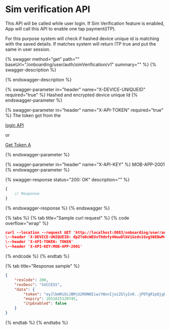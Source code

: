 # Sim verification API

This API will be called while user login. If Sim Verification feature is enabled, App will call this API to enable one tap payment(ITP).&#x20;

For this purpose system will check if hashed device unique id is matching with the saved details. If matches system will return ITP true and put the same in user session.

{% swagger method="get" path="" baseUrl="<domain>/onboarding/user/auth/simVerification/v1" summary="" %}
{% swagger-description %}

{% endswagger-description %}

{% swagger-parameter in="header" name="X-DEVICE-UNIQUEID" required="true" %}
Hashed and encrypted device unique Id
{% endswagger-parameter %}

{% swagger-parameter in="header" name="X-API-TOKEN" required="true" %}
The token got from the 

[login API](../authentication-and-authorization/login-api.md)

 or 

[Get Token A](../../../../../market-place/api-specification/get-token-api.md)


{% endswagger-parameter %}

{% swagger-parameter in="header" name="X-API-KEY" %}
MOB-APP-2001
{% endswagger-parameter %}

{% swagger-response status="200: OK" description="" %}
```javascript
{
    // Response
}
```
{% endswagger-response %}
{% endswagger %}

{% tabs %}
{% tab title="Sample curl request" %}
{% code overflow="wrap" %}
```json
curl --location --request GET 'http://localhost:8083/onboarding/user/auth/simVerification/v1' \
\--header 'X-DEVICE-UNIQUEID: dpZTeBcWEUvTHdnfy4NuwDlbViGzdv1Gvg5BEBwM4wuGnGjmNUcS4p7pEMJhogLzWHss1wZIO8HO4R8yD/d4uvhHFIqbmF05JjXCErFzYtyevAqGGSII2IIVMafEAgfu5AggIRbyFsvQZVwRTRXB8U3x8jiAfq7h6FfzJycc9tw=' \
\--header 'X-API-TOKEN: TOKEN'
\--header 'X-API-KEY:MOB-APP-2001'
```
{% endcode %}
{% endtab %}

{% tab title="Response sample" %}
```json
{
    "resCode": 200,
    "resDesc": "SUCCESS",
    "data": {
        "token": "eyJlbmMiOiJBMjU2R0NNIiwiYWxnIjoiZGlyIn0..jPOTgR1pQjghgoSg.4EQaxMA1nWFRdyM7ziUua6JOxM-4qSU_rs6YXss_cwDwWTAkcpCqi-4zB63qNzLhq7y6RyFeGPM0FWVBCNPa2EIbyAS0qntQa_5vBUU0x8G2W1pj9c8M7R0uPSFF0PTUOKj6XqsPyXbxKwz1DOXg_HHBcsGsJ9oeLXX8nO4XslC6vXEA9iKe8KqDfzgJoNEJA8jFyoCLe2xbt657fpXMcaslJlyFRgmJs00BvjyBke4ABFVhIOuwWUQjinfeu4JeLSiu3dde4I24fJr9dxyDft80kw.g_DZFcwRrk_Z9eZl0c27PQ",
        "expiry": 1651815120745,
        "itpEnabled": false
    }
}
```
{% endtab %}
{% endtabs %}
